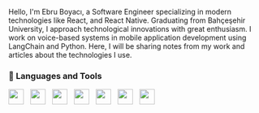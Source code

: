 Hello, I'm Ebru Boyacı, a Software Engineer specializing in modern technologies like React, and React Native. Graduating from Bahçeşehir University, I approach technological innovations with great enthusiasm. I work on voice-based systems in mobile application development using LangChain and Python. Here, I will be sharing notes from my work and articles about the technologies I use.


### 🧰 Languages and Tools 
<img align="left" width="30px" style="padding-right:10px;"  src="https://cdn.jsdelivr.net/gh/devicons/devicon@latest/icons/python/python-original.svg" />
<img align="left" width="30px" style="padding-right:10px;"  src="https://cdn.jsdelivr.net/gh/devicons/devicon@latest/icons/react/react-original.svg" /> 
<img align="left" width="30px" style="padding-right:10px;"  src="https://cdn.jsdelivr.net/gh/devicons/devicon@latest/icons/firebase/firebase-original.svg" /> 
<img align="left" width="30px" style="padding-right:10px;"  src="https://cdn.jsdelivr.net/gh/devicons/devicon@latest/icons/algolia/algolia-original.svg"/>
<img align="left" width="30px" style="padding-right:10px;"  src="https://cdn.jsdelivr.net/gh/devicons/devicon@latest/icons/java/java-original.svg" /> 
<img align="left" width="30px" style="padding-right:10px;"  src="https://cdn.jsdelivr.net/gh/devicons/devicon@latest/icons/javascript/javascript-original.svg" />
<img align="left" width="30px" style="padding-right:10px;"  src="https://cdn.jsdelivr.net/gh/devicons/devicon@latest/icons/flask/flask-original.svg" /> 


<br>

